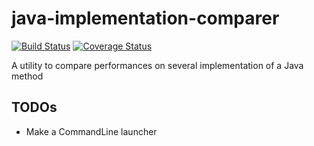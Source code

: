 # java-implementation-comparer

[![Build Status](http://img.shields.io/travis/cyChop/java-implementation-comparer/master.svg)](https://travis-ci.org/cyChop/java-implementation-comparer)
[![Coverage Status](http://img.shields.io/coveralls/cyChop/java-implementation-comparer/master.svg)](https://coveralls.io/r/cyChop/java-implementation-comparer?branch=master)


A utility to compare performances on several implementation of a Java method

## TODOs

* Make a CommandLine launcher
